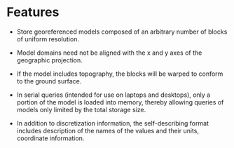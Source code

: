 # Features

* Store georeferenced models composed of an arbitrary number of blocks
  of uniform resolution.
  
* Model domains need not be aligned with the x and y axes of the
  geographic projection.

* If the model includes topography, the blocks will be warped to
  conform to the ground surface.

* In serial queries (intended for use on laptops and desktops), only a
  portion of the model is loaded into memory, thereby allowing queries
  of models only limited by the total storage size.

* In addition to discretization information, the self-describing
  format includes description of the names of the values and their
  units, coordinate information.
